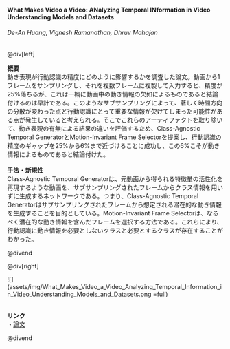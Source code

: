 #### What Makes Video a Video: ANalyzing Temporal INformation in Video Understanding Models and Datasets
###### De-An Huang, Vignesh Ramanathan, Dhruv Mahajan

@div[left]

__概要__<br>
動き表現が行動認識の精度にどのように影響するかを調査した論文。動画から1フレームをサンプリングし、それを複数フレームに複製して入力すると、精度が25%落ちるが、これは一概に動画中の動き情報の欠如によるものであると結論付けるのは早計である。このようなサブサンプリングによって、著しく時間方向の分散が変わった点と行動認識にとって重要な情報が欠けてしまった可能性がある点が発生していると考えられる。そこでこれらのアーティファクトを取り除いて、動き表現の有無による結果の違いを評価するため、Class-Agnostic Temporal GeneratorとMotion-Invariant Frame Selectorを提案し、行動認識の精度のギャップを25%から6%まで近づけることに成功し、この6%こそが動き情報によるものであると結論付けた。<br>
<br>
__手法・新規性__<br>
Class-Agnostic Temporal Generatorは、元動画から得られる特徴量の活性化を再現するような動画を、サブサンプリングされたフレームからクラス情報を用いずに生成するネットワークである。つまり、Class-Agnostic Temporal Generatorはサブサンプリングされたフレームから想定される潜在的な動き情報を生成することを目的としている。Motion-Invariant Frame Selectorは、なるべく潜在的な動き情報を含んだフレームを選択する方法である。これらにより、行動認識に動き情報を必要としないクラスと必要とするクラスが存在することがわかった。<br>


@divend

@div[right]

![](assets/img/What_Makes_Video_a_Video_Analyzing_Temporal_Information_in_Video_Understanding_Models_and_Datasets.png =full)<br>
<br>

__リンク__<br>
・[論文](http://openaccess.thecvf.com/content_cvpr_2018/papers/Huang_What_Makes_a_CVPR_2018_paper.pdf)<br>

@divend